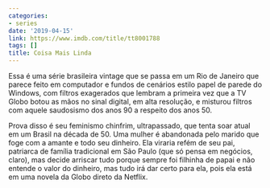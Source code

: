 ```yaml
---
categories:
- series
date: '2019-04-15'
link: https://www.imdb.com/title/tt8001788
tags: []
title: Coisa Mais Linda
---
```


Essa é uma série brasileira vintage que se passa em um Rio de Janeiro que parece feito em computador e fundos de cenários estilo papel de parede do Windows, com filtros exagerados que lembram a primeira vez que a TV Globo botou as mãos no sinal digital, em alta resolução, e misturou filtros com aquele saudosismo dos anos 90 a respeito dos anos 50.

Prova disso é seu feminismo chinfrim, ultrapassado, que tenta soar atual em um Brasil na década de 50. Uma mulher é abandonada pelo marido que foge com a amante e todo seu dinheiro. Ela viraria refém de seu pai, patriarca de família tradicional em São Paulo (que só pensa em negócios, claro), mas decide arriscar tudo porque sempre foi filhinha de papai e não entende o valor do dinheiro, mas tudo irá dar certo para ela, pois ela está em uma novela da Globo direto da Netflix.